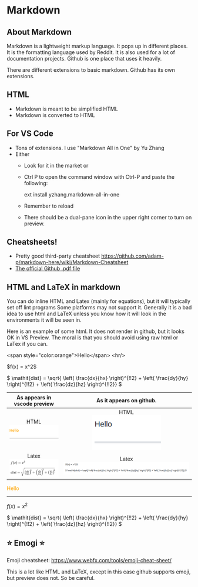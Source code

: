 # Markdown

## About Markdown

Markdown is a lightweight markup language.  It pops up in different places.  It is the formatting language used by Reddit.  It is also used for a lot of documentation projects.  Github is one place that uses it heavily.

There are different extensions to basic markdown.  Github has its own extensions.

## HTML

* Markdown is meant to be simplified HTML
* Markdown is converted to HTML

## For VS Code

* Tons of extensions.  I use "Markdown All in One" by Yu Zhang
* Either
  * Look for it in the market or
  * Ctrl P to open the command window with Ctrl-P and paste the following:

      ext install yzhang.markdown-all-in-one

  * Remember to reload
  * There should be a dual-pane icon in the upper right corner to turn on preview.

## Cheatsheets!

* Pretty good third-party cheatsheet https://github.com/adam-p/markdown-here/wiki/Markdown-Cheatsheet
* [The official Github .pdf file](https://guides.github.com/pdfs/markdown-cheatsheet-online.pdf)

## HTML and LaTeX in markdown

  
You can do inline HTML and Latex (mainly for equations), but it will typically set off lint programs Some platforms may not support it.  Generally it is a bad idea to use html and LaTeX unless you know how it will look in the environments it will be seen in.

Here is an example of some html.  It does not render in github, but it looks OK in VS Preview.  The moral is that you should avoid using raw html or LaTex if you can.

\<span style="color:orange">Hello\</span>
\<hr/>

\$f(x) = x^2$

\$
\mathit{dist} = 
\sqrt{ \left( \frac{dx}{hx} \right)^{\!\!2} +  \left( \frac{dy}{hy} \right)^{\!\!2} +  \left( \frac{dz}{hz} \right)^{\!\!2}}
\$


|As appears in vscode preview|As it appears on github.|
|:---:|:---:|
|HTML<br/> ![html preview](images/htmlPreview.png )|HTML<br/> ![github view](images/htmlGithub.png)|
|Latex<br/> ![Latex in preview](images/latexPreview.png)|Latex<br/> ![github view](images/latexGithub.png)|

<span style="color:orange">Hello</span>
<hr/>


$f(x) = x^2$

$
\mathit{dist} = 
\sqrt{ \left( \frac{dx}{hx} \right)^{\!\!2} +  \left( \frac{dy}{hy} \right)^{\!\!2} +  \left( \frac{dz}{hz} \right)^{\!\!2}}
$

## :star: Emogi :star:

Emoji cheatsheet: https://www.webfx.com/tools/emoji-cheat-sheet/

This is a lot like HTML and LaTeX, except in this case github supports emoji, but preview does not.  So be careful.